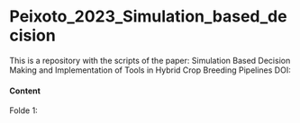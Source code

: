 # Peixoto_2023_Simulation_based_decision

This is a repository with the scripts of the paper: 
Simulation Based Decision Making and Implementation of Tools in Hybrid Crop Breeding Pipelines
DOI: 


#### Content

Folde 1: 

